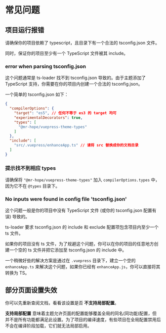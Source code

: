 # 常见问题

## 项目运行报错

请确保你的项目依赖了 typescript，且目录下有一个合法的 tsconfig.json 文件。

同时，保证你的项目至少有一个 TypeScript 文件被其 include。

### error when parsing tsconfig.json

这个问题通常是 ts-loader 找不到 tsconfig.json 导致的。由于主题添加了 TypeScript 支持，你需要在你的项目内创建一个合法的 tsconfig.json。

一个简单的 tsconfig.json 如下：

```json
{
  "compilerOptions": {
    "target": "es5", // 任何不等于 es3 的 target 均可
    "experimentalDecorators": true,
    "types": [
      "@mr-hope/vuepress-theme-types"
    ]
  },
  "include": [
    "src/.vuepress/enhanceApp.ts" // 请将 src 替换成你的文档目录
  ]
}
```

### 提示找不到相应 types

请确保将 `"@mr-hope/vuepress-theme-types"` 加入 `compilerOptions.types` 中，因为它不在 `@types` 目录下。

### No inputs were found in config file 'tsconfig.json'

这个问题一般是你的项目中没有 TypeScript 文件 (或你的 tsconfig.json 配置有误) 导致的。

ts-loader 要求 tsconfig.json 的 include 和 exclude 配置项包含项目内至少一个 ts 文件。

如果你的项目没有 ts 文件，为了规避这个问题，你可以在你的项目的任意地方创建一个空的 ts 文件并把它添加至 tsconfig.json 的 include 中。

一个稍微好些的解决方案是通过在 `.vuepress` 目录下，建立一个空的 `enhanceApp.ts` 来解决这个问题，如果你已经有 `enhanceApp.js`，你可以直接将其转换为 TS。

## 部分页面设置失效

你可以先重新查阅文档，看看该设置是否 **不支持局部配置**。

**支持局部配置** 意味着主题允许页面的配置能够覆盖全局的同名(同功能)配置，但并不是所有功能都满足此设置。为了项目的编译速度，有些项目在全局配置禁用后不会在编译阶段加载，它们就无法局部启用。
